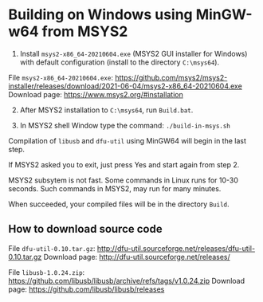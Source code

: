 Building on Windows using MinGW-w64 from MSYS2
==============================================

1. Install `msys2-x86_64-20210604.exe` (MSYS2 GUI installer for Windows)
   with default configuration (install to the directory `C:\msys64`).

File `msys2-x86_64-20210604.exe`: <https://github.com/msys2/msys2-installer/releases/download/2021-06-04/msys2-x86_64-20210604.exe>
Download page: <https://www.msys2.org/#installation>

2. After MSYS2 installation to `C:\msys64`, run `Build.bat`.

3. In MSYS2 shell Window type the command: `./build-in-msys.sh`

Compilation of `libusb` and `dfu-util` using MinGW64 will begin in the last step.

If MSYS2 asked you to exit, just press Yes and start again from step 2.

MSYS2 subsytem is not fast. Some commands in Linux runs for 10-30 seconds. Such
commands in MSYS2, may run for many minutes.

When succeeded, your compiled files will be in the directory `Build`.

How to download source code
---------------------------

File `dfu-util-0.10.tar.gz`: <http://dfu-util.sourceforge.net/releases/dfu-util-0.10.tar.gz>
Download page: <http://dfu-util.sourceforge.net/releases/>

File `libusb-1.0.24.zip`: <https://github.com/libusb/libusb/archive/refs/tags/v1.0.24.zip>
Download page: <https://github.com/libusb/libusb/releases>
